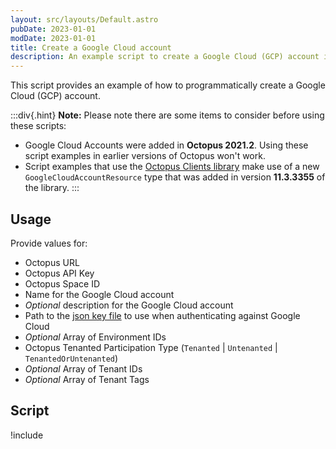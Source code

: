 ```yaml
---
layout: src/layouts/Default.astro
pubDate: 2023-01-01
modDate: 2023-01-01
title: Create a Google Cloud account
description: An example script to create a Google Cloud (GCP) account in Octopus.
---
```


This script provides an example of how to programmatically create a Google Cloud (GCP) account.

:::div{.hint}
**Note:**
Please note there are some items to consider before using these scripts:
- Google Cloud Accounts were added in **Octopus 2021.2**. Using these script examples in earlier versions of Octopus won't work.
- Script examples that use the [Octopus Clients library](https://github.com/OctopusDeploy/OctopusClients) make use of a new `GoogleCloudAccountResource` type that was added in version **11.3.3355** of the library.
:::

## Usage

Provide values for:

- Octopus URL
- Octopus API Key
- Octopus Space ID
- Name for the Google Cloud account
- *Optional* description for the Google Cloud account
- Path to the [json key file](https://oc.to/GoogleCloudServiceAccountKey) to use when authenticating against Google Cloud
- *Optional* Array of Environment IDs
- Octopus Tenanted Participation Type (`Tenanted` | `Untenanted` | `TenantedOrUntenanted`)
- *Optional* Array of Tenant IDs
- *Optional* Array of Tenant Tags

## Script

!include <create-google-cloud-account-scripts>
